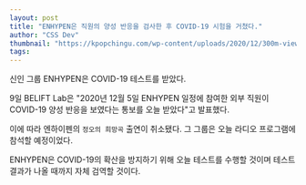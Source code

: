 ```yaml
---
layout: post
title: "ENHYPEN은 직원의 양성 반응을 검사한 후 COVID-19 시험을 거쳤다."
author: "CSS Dev"
thumbnail: "https://kpopchingu.com/wp-content/uploads/2020/12/300m-views-54-890x512.png"
tags: 
---
```



신인 그룹 ENHYPEN은 COVID-19 테스트를 받았다.

9일 BELIFT Lab은 "2020년 12월 5일 ENHYPEN 일정에 참여한 외부 직원이 COVID-19 양성 반응을 보였다는 통보를 오늘 받았다"고 발표했다.

이에 따라 엔하이펜의 `정오의 희망곡` 출연이 취소됐다. 그 그룹은 오늘 라디오 프로그램에 참석할 예정이었다.

ENHYPEN은 COVID-19의 확산을 방지하기 위해 오늘 테스트를 수행할 것이며 테스트 결과가 나올 때까지 자체 검역할 것이다.